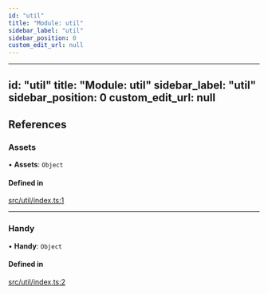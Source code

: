 ```yaml
---
id: "util"
title: "Module: util"
sidebar_label: "util"
sidebar_position: 0
custom_edit_url: null
---
```


---
id: "util"
title: "Module: util"
sidebar_label: "util"
sidebar_position: 0
custom_edit_url: null
---

## References

### Assets

• **Assets**: `Object`

#### Defined in

[src/util/index.ts:1](https://github.com/nodoambiental/workshop/blob/6c28fad/src/util/index.ts#L1)

___

### Handy

• **Handy**: `Object`

#### Defined in

[src/util/index.ts:2](https://github.com/nodoambiental/workshop/blob/6c28fad/src/util/index.ts#L2)
